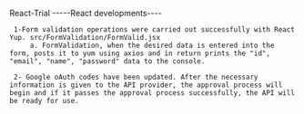 React-Trial
-----React developments---- 

     1-Form validation operations were carried out successfully with React Yup. src/FormValidation/FormValid.jsx
         a. FormValidation, when the desired data is entered into the form, posts it to yum using axios and in return prints the "id", "email", "name", "password" data to the console.

     2- Google oAuth codes have been updated. After the necessary information is given to the API provider, the approval process will begin and if it passes the approval process successfully, the API will be ready for use.